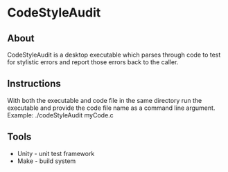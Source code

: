 # CodeStyleAudit
## About
CodeStyleAudit is a desktop executable which parses through code to test for stylistic errors and report those errors back to the caller.

## Instructions
With both the executable and code file in the same directory run the executable and provide the code file name as a command line argument.
Example: ./codeStyleAudit myCode.c

## Tools
* Unity - unit test framework
* Make - build system
